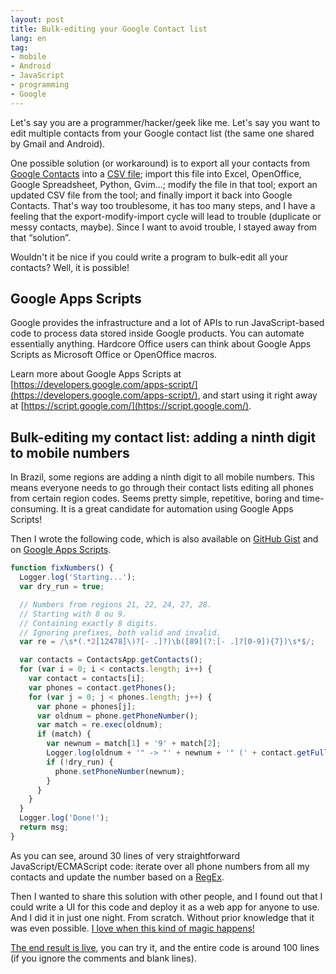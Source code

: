 ```yaml
---
layout: post
title: Bulk-editing your Google Contact list
lang: en
tag:
- mobile
- Android
- JavaScript
- programming
- Google
---
```


Let's say you are a programmer/hacker/geek like me. Let's say you want to edit multiple contacts from your Google contact list (the same one shared by Gmail and Android).

One possible solution (or workaround) is to export all your contacts from [Google Contacts](https://www.google.com/contacts/) into a [CSV file](https://en.wikipedia.org/wiki/Comma-separated_values); import this file into Excel, OpenOffice, Google Spreadsheet, Python, Gvim…; modify the file in that tool; export an updated CSV file from the tool; and finally import it back into Google Contacts. That's way too troublesome, it has too many steps, and I have a feeling that the export-modify-import cycle will lead to trouble (duplicate or messy contacts, maybe). Since I want to avoid trouble, I stayed away from that “solution”.

Wouldn't it be nice if you could write a program to bulk-edit all your contacts? Well, it is possible!


## Google Apps Scripts

Google provides the infrastructure and a lot of APIs to run JavaScript-based code to process data stored inside Google products. You can automate essentially anything. Hardcore Office users can think about Google Apps Scripts as Microsoft Office or OpenOffice macros.

Learn more about Google Apps Scripts at [https://developers.google.com/apps-script/](https://developers.google.com/apps-script/), and start using it right away at [https://script.google.com/](https://script.google.com/).

## Bulk-editing my contact list: adding a ninth digit to mobile numbers

In Brazil, some regions are adding a ninth digit to all mobile numbers. This means everyone needs to go through their contact lists editing all phones from certain region codes. Seems pretty simple, repetitive, boring and time-consuming. It is a great candidate for automation using Google Apps Scripts!

Then I wrote the following code, which is also available on [GitHub Gist](https://gist.github.com/denilsonsa/7165746) and on [Google Apps Scripts](https://script.google.com/d/1Jd3p0m0WS9Jjg1p8ztXDflQkCHZdj6BC36c5ZedgOov3vmRBF_4_pc_Y/edit).

```javascript
function fixNumbers() {
  Logger.log('Starting...');
  var dry_run = true;

  // Numbers from regions 21, 22, 24, 27, 28.
  // Starting with 8 ou 9.
  // Containing exactly 8 digits.
  // Ignoring prefixes, both valid and invalid.
  var re = /\s*(.*2[12478]\)?[- .]?)\b([89](?:[- .]?[0-9]){7})\s*$/;

  var contacts = ContactsApp.getContacts();
  for (var i = 0; i < contacts.length; i++) {
    var contact = contacts[i];
    var phones = contact.getPhones();
    for (var j = 0; j < phones.length; j++) {
      var phone = phones[j];
      var oldnum = phone.getPhoneNumber();
      var match = re.exec(oldnum);
      if (match) {
        var newnum = match[1] + '9' + match[2];
        Logger.log(oldnum + '" -> "' + newnum + '" (' + contact.getFullName() + ')');
        if (!dry_run) {
          phone.setPhoneNumber(newnum);
        }
      }
    }
  }
  Logger.log('Done!');
  return msg;
}
```

As you can see, around 30 lines of very straightforward JavaScript/ECMAScript code: iterate over all phone numbers from all my contacts and update the number based on a [RegEx](https://en.wikipedia.org/wiki/Regular_expression).

Then I wanted to share this solution with other people, and I found out that I could write a UI for this code and deploy it as a web app for anyone to use. And I did it in just one night. From scratch. Without prior knowledge that it was even possible. [I love when this kind of magic happens!](http://my.opera.com/CrazyTerabyte/blog/2010/10/07/how-to-build-a-mobile-app-in-one-hour-from-scratch-with-no-experience)

[The end result is live](https://script.google.com/macros/s/AKfycbzWlGLgZmA0lygkwMLp3p6RrRFIbBfVdKGXaUAcJCJo59R492E/exec), you can try it, and the entire code is around 100 lines (if you ignore the comments and blank lines).
